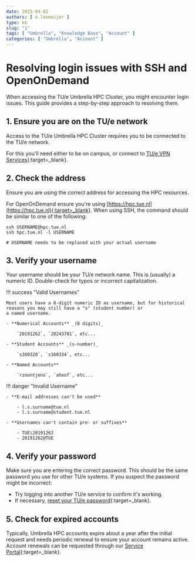 ```yaml
---
date: 2025-04-02
authors: [ e.loomeijer ]
type: kb
slug: "1"
tags: [ "Umbrella", "Knowledge Base", "Account" ]
categories: [ "Umbrella", "Account" ]
---
```


# Resolving login issues with SSH and OpenOnDemand

When accessing the TU/e Umbrella HPC Cluster, you might encounter login issues. This guide provides a step-by-step 
approach to resolving them.

## 1. Ensure you are on the TU/e network

Access to the TU/e Umbrella HPC Cluster requires you to be connected to the TU/e network. 

For this you'll need either to be on campus, or connect to
[TU/e VPN Services](https://tuenl.sharepoint.com/sites/intranet-LIS/SitePages/New-VPN-Service--eduVPN.aspx){:target=_blank}. 

## 2. Check the address

Ensure you are using the correct address for accessing the HPC resources.

For OpenOnDemand ensure you're using [https://hpc.tue.nl](https://hpc.tue.nl){:target=_blank}. When using SSH, 
the command should be similar to one of the following:
```shell
ssh USERNAME@hpc.tue.nl
ssh hpc.tue.nl -l USERNAME

# USERNAME needs to be replaced with your actual username
```

## 3. Verify your username

Your username should be your TU/e network name. This is (usually) a numeric ID. Double-check for
typos or incorrect capitalization.


!!! success "Valid Usernames"

    Most users have a 8-digit numeric ID as username, but for historical reasons you may still have a "s" (student number) or 
    a named username.

    - **Numerical Accounts** _(8 digits)_
            
        `20191262`, `20243781`, etc...

    - **Student Accounts** _(s-number)_

        `s160320`, `s168334`, etc...

    - **Named Accounts**

        `rzoontjens`, `ahoof`, etc...

!!! danger "Invalid Username"

    - **E-mail addresses can't be used**  

        - l.s.surname@tue.nl
        - l.s.surname@student.tue.nl

    - **Usernames can't contain pre- or suffixes**
    
        - TUE\20191262
        - 20191262@TUE

## 4. Verify your password

Make sure you are entering the correct password. This should be the same password you use for other TU/e systems.
If you suspect the password might be incorrect:

- Try logging into another TU/e service to confirm it's working.
- If necessary, [reset your TU/e password](https://tue.topdesk.net/tas/public/ssp/content/detail/knowledgeitem?unid=c1c23cc6-f101-4944-aedc-08183fb79a7a){:target=_blank}.

## 5. Check for expired accounts

Typically, Umbrella HPC accounts expire about a year after the initial request and needs periodic renewal to ensure your
account remains active. Account renewals can be requested through our [Service Portal](https://tue.topdesk.net/tas/public/ssp/content/serviceflow?unid=a745121fa0ab45f2b24aaaf64060760f){:target=_blank}.
